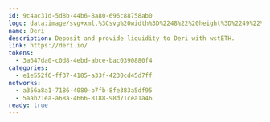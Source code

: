 ```yaml
---
id: 9c4ac31d-5d8b-44b6-8a80-696c88758ab0
logo: data:image/svg+xml,%3Csvg%20width%3D%2248%22%20height%3D%2249%22%20viewBox%3D%220%200%2048%2049%22%20fill%3D%22none%22%20xmlns%3D%22http%3A%2F%2Fwww.w3.org%2F2000%2Fsvg%22%3E%0A%3Cpath%20d%3D%22M24%2048.9846C37.2548%2048.9846%2048%2038.2395%2048%2024.9846C48%2011.7298%2037.2548%200.984619%2024%200.984619C10.7452%200.984619%200%2011.7298%200%2024.9846C0%2038.2395%2010.7452%2048.9846%2024%2048.9846Z%22%20fill%3D%22%2319161D%22%2F%3E%0A%3Cg%20clip-path%3D%22url(%23clip0_15168_7071)%22%3E%0A%3Cpath%20d%3D%22M13.8823%2035.9649V13.4813L18.0653%2010.8669M13.8823%2035.9649L18.0653%2039.1022L38.1961%2027.0761M13.8823%2035.9649L29.8301%2027.0761L22.2484%2022.6316M18.0653%2010.8669L38.1961%2022.1087V27.0761M18.0653%2010.8669V29.429L22.2484%2026.9192M38.1961%2027.0761L22.2484%2018.1872V26.9192M22.2484%2026.9192L25.9084%2024.7231%22%20stroke%3D%22%233756CD%22%20stroke-width%3D%222%22%20stroke-linejoin%3D%22round%22%2F%3E%0A%3C%2Fg%3E%0A%3Cdefs%3E%0A%3CclipPath%20id%3D%22clip0_15168_7071%22%3E%0A%3Crect%20width%3D%2226.4706%22%20height%3D%2230%22%20fill%3D%22white%22%20transform%3D%22translate(13%209.98462)%22%2F%3E%0A%3C%2FclipPath%3E%0A%3C%2Fdefs%3E%0A%3C%2Fsvg%3E%0A
name: Deri
description: Deposit and provide liquidity to Deri with wstETH.
link: https://deri.io/
tokens:
  - 3a647da0-c0d8-4ebd-abce-bac0390880f4
categories:
  - e1e552f6-ff37-4185-a33f-4230cd45d7ff
networks:
  - a356a8a1-7186-4080-b7fb-8fe383a5df95
  - 5aab21ea-a68a-4666-8188-98d71cea1a46
ready: true
---
```

